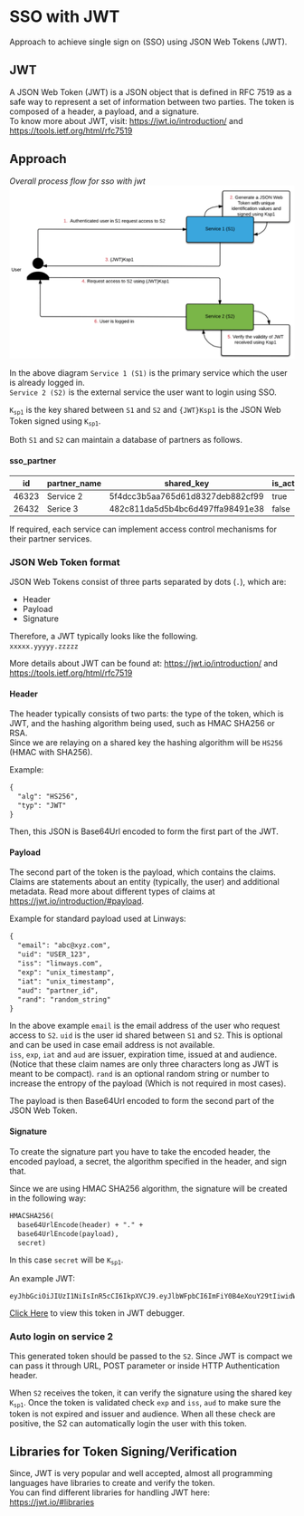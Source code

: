 # SSO with JWT
Approach to achieve single sign on (SSO) using JSON Web Tokens (JWT).

## JWT
A JSON Web Token (JWT) is a JSON object that is defined in RFC 7519 as a safe way to represent a set of information between two parties. The token is composed of a header, a payload, and a signature.  
To know more about JWT, visit: https://jwt.io/introduction/ and https://tools.ietf.org/html/rfc7519

## Approach
*Overall process flow for sso with jwt*
![sso approach](assets/sso_using_jwt.png)

In the above diagram `Service 1 (S1)` is the primary service which the user is already logged in.  
`Service 2 (S2)` is the external service the user want to login using SSO.  

<code>K<sub>sp1</sub></code> is the key shared between `S1` and `S2` and `{JWT}Ksp1` is the JSON Web Token signed using <code>K<sub>sp1</sub></code>.

Both `S1` and `S2` can maintain a database of partners  as follows.  

#### sso_partner 

|id|partner_name|shared_key|is_active|
|--|-----------|---------|-----------|
|46323| Service 2|5f4dcc3b5aa765d61d8327deb882cf99|true|
|26432|Serice 3| 482c811da5d5b4bc6d497ffa98491e38|false|

If required, each service can implement access control mechanisms for their partner services.

### JSON Web Token format  

JSON Web Tokens consist of three parts separated by dots (`.`), which are:
* Header
* Payload
* Signature

Therefore, a JWT typically looks like the following.  
`xxxxx.yyyyy.zzzzz`

More details about JWT can be found at: https://jwt.io/introduction/ and https://tools.ietf.org/html/rfc7519
#### Header
The header typically consists of two parts: the type of the token, which is JWT, and the hashing algorithm being used, such as HMAC SHA256 or RSA.  
Since we are relaying on a shared key the hashing algorithm will be `HS256` (HMAC with SHA256).  

Example:
```
{
  "alg": "HS256",
  "typ": "JWT"
}
```
Then, this JSON is Base64Url encoded to form the first part of the JWT.
#### Payload
The second part of the token is the payload, which contains the claims. Claims are statements about an entity (typically, the user) and additional metadata. Read more about different types of claims at https://jwt.io/introduction/#payload.

Example for standard payload used at Linways:
```
{
  "email": "abc@xyz.com",
  "uid": "USER_123",
  "iss": "linways.com",
  "exp": "unix_timestamp",
  "iat": "unix_timestamp",
  "aud": "partner_id",
  "rand": "random_string"
}
```
In the above example `email` is the email address of the user who request access to `S2`.
`uid` is the user id shared between `S1` and `S2`. This is optional and can be used in case email address is not available.  
`iss`, `exp`, `iat` and `aud` are issuer, expiration time, issued at and audience. (Notice that these claim names are only three characters long as JWT is meant to be compact). `rand` is an optional random string or number to increase the entropy of the payload (Which is not required in most cases).

The payload is then Base64Url encoded to form the second part of the JSON Web Token.


#### Signature  
To create the signature part you have to take the encoded header, the encoded payload, a secret, the algorithm specified in the header, and sign that.

Since we are using HMAC SHA256 algorithm, the signature will be created in the following way:
```
HMACSHA256(
  base64UrlEncode(header) + "." +
  base64UrlEncode(payload),
  secret)
```
In this case `secret` will be <code>K<sub>sp1</sub></code>.

An example JWT:
```
eyJhbGciOiJIUzI1NiIsInR5cCI6IkpXVCJ9.eyJlbWFpbCI6ImFiY0B4eXouY29tIiwidWlkIjoiMjQ1MzIiLCJpc3MiOiJsaW53YXlzLmNvbSIsImV4cCI6IjE0OTk1ODMwMzMiLCJpYXQiOiIxNTk5NTgzMDMzIiwiYXVkIjoicGFydG5lcl9pZCIsInJhbmQiOiJjcyNYc2VGIn0.SlANo59m17AYgEUhRM55YCFggA884Luqa6kJ3iMIqC0.

```

[Click Here](http://bit.ly/2tZbHNY) to view this token in JWT debugger.

### Auto login on service 2  
This generated token should be passed to the `S2`. Since JWT is compact we can pass it through URL, POST parameter or inside HTTP Authentication header.

When `S2` receives the token, it can verify the signature using the shared key <code>K<sub>sp1</sub></code>. Once the token is validated check `exp` and `iss`, `aud` to make sure the token is not expired and issuer and audience. When all these check are positive, the S2 can automatically login the user with this token.

## Libraries for Token Signing/Verification  
Since, JWT is very popular and well accepted, almost all programming languages have libraries to create and verify the token.  
You can find different libraries for handling JWT here: https://jwt.io/#libraries
